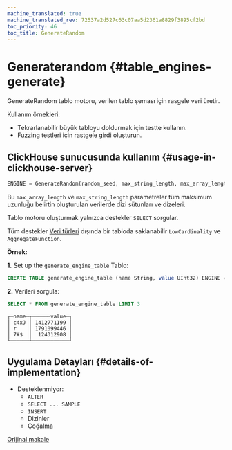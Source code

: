 ```yaml
---
machine_translated: true
machine_translated_rev: 72537a2d527c63c07aa5d2361a8829f3895cf2bd
toc_priority: 46
toc_title: GenerateRandom
---
```


# Generaterandom {#table_engines-generate}

GenerateRandom tablo motoru, verilen tablo şeması için rasgele veri üretir.

Kullanım örnekleri:

-   Tekrarlanabilir büyük tabloyu doldurmak için testte kullanın.
-   Fuzzing testleri için rastgele girdi oluşturun.

## ClickHouse sunucusunda kullanım {#usage-in-clickhouse-server}

``` sql
ENGINE = GenerateRandom(random_seed, max_string_length, max_array_length)
```

Bu `max_array_length` ve `max_string_length` parametreler tüm maksimum uzunluğu belirtin
oluşturulan verilerde dizi sütunları ve dizeleri.

Tablo motoru oluşturmak yalnızca destekler `SELECT` sorgular.

Tüm destekler [Veri türleri](../../../sql-reference/data-types/index.md) dışında bir tabloda saklanabilir `LowCardinality` ve `AggregateFunction`.

**Örnek:**

**1.** Set up the `generate_engine_table` Tablo:

``` sql
CREATE TABLE generate_engine_table (name String, value UInt32) ENGINE = GenerateRandom(1, 5, 3)
```

**2.** Verileri sorgula:

``` sql
SELECT * FROM generate_engine_table LIMIT 3
```

``` text
┌─name─┬──────value─┐
│ c4xJ │ 1412771199 │
│ r    │ 1791099446 │
│ 7#$  │  124312908 │
└──────┴────────────┘
```

## Uygulama Detayları {#details-of-implementation}

-   Desteklenmiyor:
    -   `ALTER`
    -   `SELECT ... SAMPLE`
    -   `INSERT`
    -   Dizinler
    -   Çoğalma

[Orijinal makale](https://clickhouse.tech/docs/en/operations/table_engines/generate/) <!--hide-->
